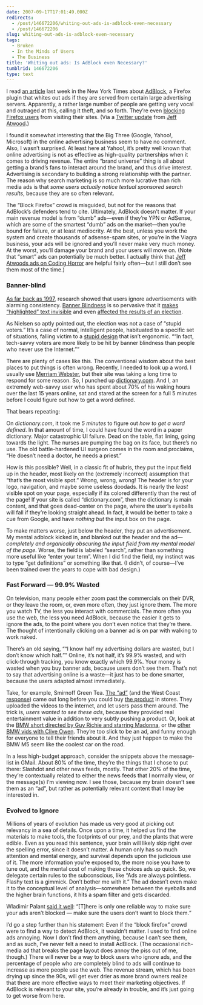 ```yaml
---
date: 2007-09-17T17:01:49.000Z
redirects:
  - /post/146672206/whiting-out-ads-is-adblock-even-necessary
  - /post/146672206
slug: whiting-out-ads-is-adblock-even-necessary
tags:
  - Broken
  - In the Minds of Users
  - The Business
title: 'Whiting out ads: Is AdBlock even Necessary?'
tumblrid: 146672206
type: text
---
```

<p>I read <a href="http://www.nytimes.com/2007/09/03/technology/03link.html?_r=2&amp;oref=slogin&amp;oref=slogin">an article</a> last week in the New York Times about <a href="https://addons.mozilla.org/en-US/firefox/addon/10">AdBlock</a>, a Firefox plugin that whites out ads if they are served from certain large advertising servers.  Apparently, a rather large number of people are getting very vocal and outraged at this, calling it theft, and so forth.  They&rsquo;re even <a href="http://whyfirefoxisblocked.com/">blocking Firefox users</a> from visiting their sites.  (Via a <a href="http://twitter.com/codinghorror/statuses/249767202">Twitter update</a> from <a href="http://codinghorror.com">Jeff Atwood</a>.)</p>

<p>I found it somewhat interesting that the Big Three (Google, Yahoo!, Microsoft) in the online advertising business seem to have no comment.  Also, I wasn&rsquo;t surprised.  At least here at Yahoo!, it&rsquo;s pretty well known that online advertising is not as effective as high-quality partnerships when it comes to driving revenue.  The entire &ldquo;brand universe&rdquo; thing is all about getting a brand&rsquo;s fans to interact around the brand, and thus drive interest.  Advertising is secondary to building a strong relationship with the partner.  The reason why search marketing is so much more lucrative than rich media ads is that <em>some users actually notice textual sponsored search results</em>, because they are so often relevant.</p>

<p>The &ldquo;Block Firefox&rdquo; crowd is misguided, but not for the reasons that AdBlock&rsquo;s defenders tend to cite.  Ultimately, AdBlock doesn&rsquo;t matter.  If your main revenue model is from &ldquo;dumb&rdquo; ads&mdash;even if they&rsquo;re YPN or AdSense, which are some of the smartest &ldquo;dumb&rdquo; ads on the market&mdash;then you&rsquo;re bound for failure, or at least mediocrity.  At the best, unless you work the system and create thousands of adsense-spam sites, or you&rsquo;re in the Viagra business, your ads will be ignored and you&rsquo;ll never make very much money.  At the worst, you&rsquo;ll damage your brand and your users will move on.  (Note that &ldquo;smart&rdquo; ads can potentially be much better.  I actually think that <a href="http://www.codinghorror.com/blog/archives/000893.html" title="How To Advertise on Your Blog Without (Completely) Selling Out">Jeff Atwoods ads on Coding Horror</a> are helpful fairly often&mdash;but I still don&rsquo;t see them most of the time.)</p>

<h3>Banner-blind</h3>

<p><a href="http://www.useit.com/alertbox/9709a.html">As far back as 1997</a>, research showed that users ignore advertisements with alarming consistency.  <a href="http://en.wikipedia.org/wiki/Banner_blindness">Banner Blindness</a> is so pervasive that it <a href="http://www.useit.com/alertbox/fancy-formatting.html">makes &ldquo;highlighted&rdquo; text invisible</a> and even <a href="http://www.useit.com/alertbox/banner-blindness-ballot-design.html">affected the results of an election</a>.</p>

<p>As Nielsen so aptly pointed out, the election was not a case of &ldquo;stupid voters.&rdquo;  It&rsquo;s a case of normal, intelligent people, habituated to a specific set of situations, falling victim to a <a href="http://www.useit.com/alertbox/banner-blindness.html">stupid design</a> that isn&rsquo;t ergonomic.  <q cite="http://www.useit.com/alertbox/banner-blindness-ballot-design.html">&ldquo;In fact, tech-savvy voters are more likely to be hit by banner blindness than people who never use the Internet.&rdquo;</q></p>

<p>There are plenty of cases like this.  The conventional wisdom about the best places to put things is often wrong.  Recently, I needed to look up a word.  I usually use <a href="http://m-w.com">Merriam Webster</a>, but their site was taking a long time to respond for some reason.  So, I punched up <a href="http://dictionary.com">dictionary.com</a>.  And I, an extremely web-savvy user who has spent about 70% of his waking hours over the last 15 years online, sat and stared at the screen for a full 5 minutes before I could figure out how to get a word defined.</p>

<p>That bears repeating:</p>

<p>On <em>dictionary.com</em>, it took me <em>5 minutes</em> to figure out <em>how to get a word defined</em>.  In that amount of time, I could have found the word in a paper dictionary.  Major catastrophic UI failure.  Dead on the table, flat lining, going towards the light.  The nurses are pumping the bag on its face, but there&rsquo;s no use.  The old battle-hardened UI surgeon comes in the room and proclaims, &ldquo;He doesn&rsquo;t need a doctor, he needs a priest.&rdquo;</p>

<p>How is this possible?  Well, in a classic fit of hubris, they put the input field up in the header, most likely on the (extremely incorrect) assumption that &ldquo;that&rsquo;s the most visible spot.&rdquo;  Wrong, wrong, wrong!  The header is for your logo, navigation, and maybe some useless doodads.  It is nearly the <em>least</em> visible spot on your page, especially if its colored differently than the rest of the page!   If your site is called &ldquo;dictionary.com&rdquo;, then the dictionary is main content, and that goes dead-center on the page, where the user&rsquo;s eyeballs will fall if they&rsquo;re looking straight ahead.  In fact, it would be better to take a cue from Google, and have <em>nothing but</em> the input box on the page.</p>

<p>To make matters worse, just below the header, they put an advertisement.  My mental adblock kicked in, and blanked out the header and the ad&mdash;<em>completely and organically obscuring the input field from my mental model of the page</em>.  Worse, the field is labeled &ldquo;search&rdquo;, rather than something more useful like &ldquo;enter your term&rdquo;.  When I did find the field, my instinct was to type &ldquo;get definitions&rdquo; or something like that.  (I didn&rsquo;t, of course&mdash;I&rsquo;ve been trained over the years to cope with bad design.)</p>

<h3>Fast Forward &mdash; 99.9% Wasted</h3>

<p>On television, many people either zoom past the commercials on their DVR, or they leave the room, or, even more often, they just ignore them.  The more you watch TV, the less you interact with commercials.  The more often you use the web, the less you need AdBlock, because the easier it gets to ignore the ads, to the point where you don&rsquo;t even notice that they&rsquo;re there.  The thought of intentionally clicking on a banner ad is on par with walking to work naked.</p>

<p>There&rsquo;s an old saying, &ldquo;<q>I know half my advertising dollars are wasted, but I don&rsquo;t know which half.</q>&rdquo;  Online, it&rsquo;s not half, it&rsquo;s 99.9% wasted, and with click-through tracking, you know exactly which 99.9%.  Your money is wasted when you buy banner ads, because users don&rsquo;t see them.  That&rsquo;s not to say that advertising online is a waste&mdash;it just has to be done smarter, because the users adapted almost immediately.</p>

<p>Take, for example, Smirnoff Green Tea.  <a href="http://www.youtube.com/watch?v=PTU2He2BIc0">The &ldquo;ad&rdquo;</a> (and the West Coast <a href="http://www.youtube.com/watch?v=GWzNiUXTh7E">response</a>) came out long before you could buy <a href="http://www.teapartay.com/">the product</a> in stores.  They uploaded the videos to the internet, and let users pass them around.  The trick is, <em>users wanted to see these ads</em>, because they provided real entertainment value in addition to very subtly pushing a product.  Or, look at the <a href="http://www.youtube.com/watch?v=srrbvNNUKrA">BMW short directed by Guy Richie and starring Madonna</a>, or the <a href="http://www.youtube.com/results?search_query=bmw+clive+owen&amp;search=Search">other BMW vids with Clive Owen</a>.  They&rsquo;re too slick to be an ad, and funny enough for everyone to tell their friends about it.  And they just happen to make the BMW M5 seem like the coolest car on the road.</p>

<p>In a less high-budget approach, consider the snippets above the message-list in GMail.  About 80% of the time, they&rsquo;re the things that I chose to put there: Slashdot and other news feeds, mostly.  That other 20% of the time, they&rsquo;re contextually related to either the news feeds that I normally view, or the message(s) I&rsquo;m viewing now.  I see those, because my brain doesn&rsquo;t see them as an &ldquo;ad&rdquo;, but rather as potentially relevant content that I may be interested in.</p>

<h3>Evolved to Ignore</h3>

<p>Millions of years of evolution has made us very good at picking out relevancy in a sea of details.  Once upon a time, it helped us find the materials to make tools, the footprints of our prey, and the plants that were edible.  Even as you read this sentence, yuor brain will likely skip right over the spelling error, since it doesn&rsquo;t matter.  A human only has so much attention and mental energy, and survival depends upon the judicious use of it.  The more information you&rsquo;re exposed to, the more noise you have to tune out, and the mental cost of making these choices ads up quick.  So, we delegate certain rules to the subconscious, like &ldquo;Ads are always pointless. Flashy text is a gimmick. Don&rsquo;t bother me with it.&rdquo;  The ad doesn&rsquo;t even make it to the conceptual level of analysis&mdash;somewhere between the eyeballs and the higher brain functions, it hits a spam filter and gets discarded.</p>

<p>Wladimir Palant <a href="http://adblockplus.org/blog/mozilla-hurting-google-by-recommending-adblock-plus">said it well</a>: <q>[T]here is only one reliable way to make sure your ads aren&rsquo;t blocked — make sure the users don&rsquo;t want to block them.</q></p>

<p>I&rsquo;d go a step further than his statement: Even if the &ldquo;block firefox&rdquo; crowd were to find a way to detect AdBlock, it wouldn&rsquo;t matter.  I used to find online ads annoying.  Now I don&rsquo;t find them anything, because I can&rsquo;t see them, and as such, I&rsquo;ve never felt a need to install AdBlock.  (The occasional rich-media ad that breaks the page layout does annoy the piss out of me, though.)  There will never be a way to block users who ignore ads, and the percentage of people who are completely blind to ads will continue to increase as more people use the web.  The revenue stream, which has been drying up since the 90s, will get ever drier as more brand owners realize that there are more effective ways to meet their marketing objectives.  If AdBlock is relevant to your site, you&rsquo;re already in trouble, and it&rsquo;s just going to get worse from here.</p>
